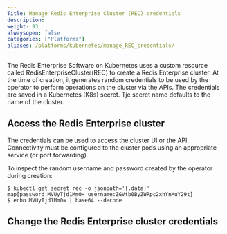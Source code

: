 ```yaml
---
Title: Manage Redis Enterprise Cluster (REC) credentials
description: 
weight: 93
alwaysopen: false
categories: ["Platforms"]
aliases: /platforms/kubernetes/manage_REC_credentials/
---
```

The Redis Enterprise Software on Kubernetes uses a custom resource called RedisEnterpriseCluster(REC) to create a Redis Enterprise cluster. At the time of creation, it generates random credentials to be used by the operator to perform operations on the cluster via the APIs. The credentials are saved in a Kubernetes (K8s) secret. Tje secret name defaults to the name of the cluster.

## Access the Redis Enterprise cluster

The credentials can be used to access the cluster UI or the API. Connectivity must be configured to the cluster pods using an appropriate service (or port forwarding).

To inspect the random  username and password created by the operator during creation:
```
$ kubectl get secret rec -o jsonpath='{.data}'
map[password:MVUyTjd1Mm0= username:ZGVtb0ByZWRpc2xhYnMuY29t]
$ echo MVUyTjd1Mm0= | base64 --decode
```

## Change the Redis Enterprise cluster credentials

